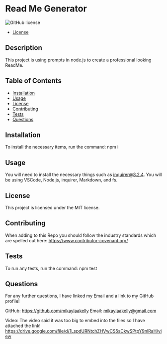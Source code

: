 # Read Me Generator
![GitHub license](https://img.shields.io/badge/license-MIT-blue.svg)

* [License](#license)


## Description
This project is using prompts in node.js to create a professional looking ReadMe.

## Table of Contents
- [Installation](#installation)
- [Usage](#usage)
- [License](#license)
- [Contributing](#contributing)
- [Tests](#tests)
- [Questions](#questions)

## Installation
To install the necessary items, run the command: npm i

## Usage
You will need to install the necessary things such as inquirer@8.2.4. You will be using VSCode, Node.js, inquirer, Markdown, and fs.

## License
    
This project is licensed under the MIT license.

## Contributing
When adding to this Repo you should follow the industry standards which are spelled out here: https://www.contributor-covenant.org/

## Tests
To run any tests, run the command: npm test

## Questions
For any further questions, I have linked my Email and a link to my GitHub profile!

GitHub: https://github.com/mikaylaakelly
Email: mikaylaakelly@gmail.com


Video:
The video said it was too big to embed into the files so I have attached the link!
https://drive.google.com/file/d/1LspdURNtchZHVwCS5sCkwSPtpY9nlRaH/view